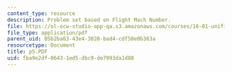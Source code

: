```yaml
---
content_type: resource
description: Problem set based on Flight Mach Number.
file: https://ol-ocw-studio-app-qa.s3.amazonaws.com/courses/16-01-unified-engineering-i-ii-iii-iv-fall-2005-spring-2006/fba9e2df06431ed5dbc9de7993da1d88_p5.PDF
file_type: application/pdf
parent_uid: 05b2ba63-43e4-3028-bad4-cdf50e0b363a
resourcetype: Document
title: p5.PDF
uid: fba9e2df-0643-1ed5-dbc9-de7993da1d88
---
```

